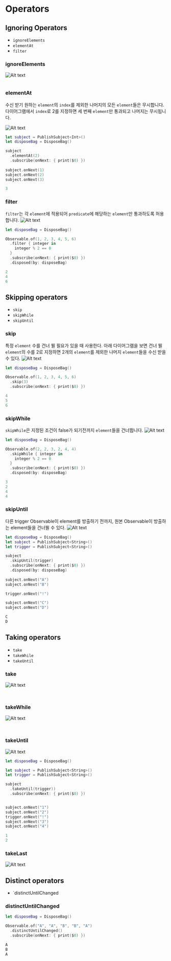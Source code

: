 # Operators

## Ignoring Operators
* `ignoreElements`
* `elementAt`
* `filter`

### ignoreElements
![Alt text](http://reactivex.io/documentation/operators/images/ignoreElements.c.png)

```swift

```

### elementAt
수신 받기 원하는 `element`의 `index`를 제외한 나머지의 모든 `element`들은 무시합니다. 다이어그램에서 `index`로 2를 지정하면 세 번째 `element`만 통과되고 나머지는 무시됩니다.

![Alt text](https://github.com/audrl1010/RxSwiftAnalysis/images/elementAt)

```swift
let subject = PublishSubject<Int>()
let disposeBag = DisposeBag()

subject
  .elementAt(2)
  .subscribe(onNext: { print($0) })
  
subject.onNext(1)
subject.onNext(2)
subject.onNext(3)
```

```swift
3
```

### filter
`filter`는 각 `element`에 적용되어 `predicate`에 해당하는 `element`만 통과하도록 허용합니다.
![Alt text](https://github.com/audrl1010/RxSwiftAnalysis/images/filter)

```swift
let disposeBag = DisposeBag()

Observable.of(1, 2, 3, 4, 5, 6)
  .filter { integer in
    integer % 2 == 0
  }
  .subscribe(onNext: { print($0) })
  .disposed(by: disposeBag)
```

```swift
2
4
6
```

## Skipping operators
* `skip`
* `skipWhile`
* `skipUntil`

### skip
특정 `element` 수를 건너 뛸 필요가 있을 때 사용한다. 아래 다이어그램을 보면 건너 뛸 `element`의 수를 2로 지정하면 2개의 `element`를 제외한 나머지 `element`들을 수신 받을 수 있다.
![Alt text](https://github.com/audrl1010/RxSwiftAnalysis/images/filter)


```swift
let disposeBag = DisposeBag()

Observable.of(1, 2, 3, 4, 5, 6)
  .skip(3)
  .subscribe(onNext: { print($0) })
```

```swift
4
5
6
```

### skipWhile
`skipWhile`은 지정된 조건이 false가 되기전까지 `element`들을 건너뜁니다.
![Alt text](http://reactivex.io/documentation/operators/images/skipWhile.c.png)


```swift
let disposeBag = DisposeBag()

Observable.of(2, 2, 3, 2, 4, 4)
  .skipWhile { integer in
    integer % 2 == 0
  }
  .subscribe(onNext: { print($0) })
  .disposed(by: disposeBag)
```

```swift
3
2
4
4
```

### skipUntil
다른 trigger Observable이 element를 방출하기 전까지, 원본 Observable이 방출하는 element들을 건너뛸 수 있다.
![Alt text](https://github.com/audrl1010/RxSwiftAnalysis/images/skipUntil)

```swift
let disposeBag = DisposeBag()
let subject = PublishSubject<String>()
let trigger = PublishSubject<String>()

subject
  .skipUntil(trigger)
  .subscribe(onNext: { print($0) })
  .disposed(by: disposeBag)
  
subject.onNext("A")
subject.onNext("B")

trigger.onNext("!")

subject.onNext("C")
subject.onNext("D")
```

```swift
C
D
```

## Taking operators
* `take`
* `takeWhile`
* `takeUntil`

### take

![Alt text](https://github.com/audrl1010/RxSwiftAnalysis/images/take)

```swift

```

```swift
```

### takeWhile
![Alt text](http://reactivex.io/documentation/operators/images/takeWhile.c.png)

```swift

```

```swift
```

### takeUntil
![Alt text](https://github.com/audrl1010/RxSwiftAnalysis/images/takeUntil)

```swift
let disposeBag = DisposeBag()

let subject = PublishSubject<String>()
let trigger = PublishSubject<String>()

subject
  .takeUntil(trigger))
  .subscribe(onNext: { print($0) })


subject.onNext("1")
subject.onNext("2")
trigger.onNext("!")
subject.onNext("3")
subject.onNext("4")

```

```swift
1
2
```

### takeLast
![Alt text](https://github.com/audrl1010/RxSwiftAnalysis/images/takeLast)

## Distinct operators
* `distinctUntilChanged

### distinctUntilChanged

```swift
let disposeBag = DisposeBag()

Observable.of("A", "A", "B", "B", "A")
  .distinctUntilChanged()
  .subscribe(onNext: { print($0) })
```

```swift
A
B
A
```







